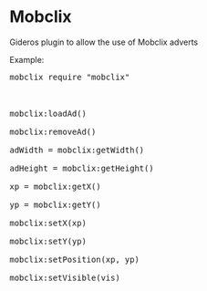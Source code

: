 Mobclix
=======

Gideros plugin to allow the use of Mobclix adverts

Example:<br />
<pre lang="lua">
mobclix require "mobclix"<br>
<br>
mobclix:loadAd()<br>
mobclix:removeAd()<br>
adWidth = mobclix:getWidth()<br>
adHeight = mobclix:getHeight()<br>
xp = mobclix:getX()<br>
yp = mobclix:getY()<br>
mobclix:setX(xp)<br>
mobclix:setY(yp)<br>
mobclix:setPosition(xp, yp)<br>
mobclix:setVisible(vis)<br>
</pre>

